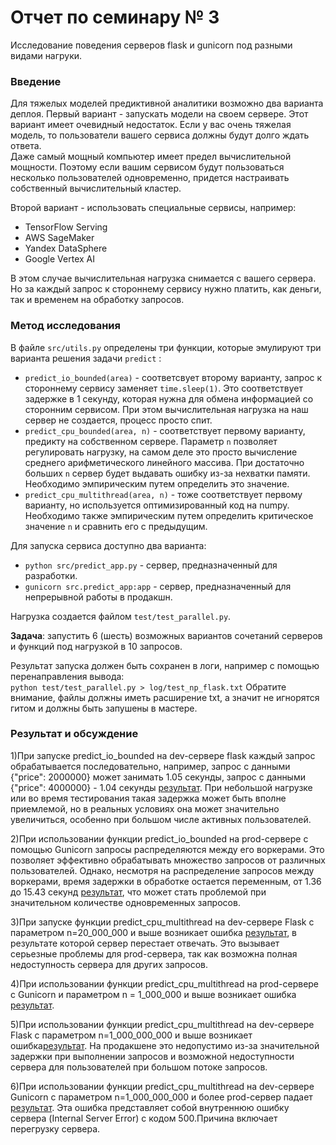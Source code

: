 # Отчет по семинару № 3
Исследование поведения серверов flask и gunicorn под разными видами нагруки.  

### Введение
Для тяжелых моделей предиктивной аналитики возможно два варианта деплоя. 
Первый вариант - запускать модели на своем сервере. 
Этот вариант имеет очевидный недостаток. 
Если у вас очень тяжелая модель, то пользователи вашего сервиса должны будут долго ждать ответа.  
Даже самый мощный компьютер имеет предел вычислительной мощности. 
Поэтому если вашим сервисом будут пользоваться несколько пользователей одновременно, придется настраивать собственный вычислительный кластер. 

Второй вариант - использовать специальные сервисы, например:  
- TensorFlow Serving
- AWS SageMaker
- Yandex DataSphere
- Google Vertex AI

В этом случае вычислительная нагрузка снимается с вашего сервера. 
Но за каждый запрос к стороннему сервису нужно платить, как деньги, так и временем на обработку запросов. 

### Метод исследования
В файле `src/utils.py` определены три функции, которые эмулируют три варианта решения задачи `predict` :
- `predict_io_bounded(area)` - соответсвует второму варианту, запрос к стороннему сервису заменяет `time.sleep(1)`. 
Это соответствует задержке в 1 секунду, которая нужна для обмена информацией со сторонним сервисом. 
При этом вычислительная нагрузка на наш сервер не создается, процесс просто спит. 
- `predict_cpu_bounded(area, n)` - соответствует первому варианту, предикту на собственном сервере. 
Параметр `n` позволяет регулировать нагрузку, на самом деле это просто вычисление среднего арифметического линейного массива. 
При достаточно больших `n` сервер будет выдавать ошибку из-за нехватки памяти. 
Необходимо эмпирическим путем определить это значение. 
- `predict_cpu_multithread(area, n)` - тоже соответствует первому варианту, но используется оптимизированный код на numpy. 
Необходимо также эмпирическим путем определить критическое значение `n` и сравнить его с предыдущим. 

Для запуска сервиса доступно два варианта: 
- `python src/predict_app.py` - сервер, предназначенный для разработки. 
- `gunicorn src.predict_app:app` - сервер, предназначенный для непрерывной работы в продакшн. 

Нагрузка создается файлом `test/test_parallel.py`.  

**Задача**: запустить 6 (шесть) возможных вариантов сочетаний серверов и функций под нагрузкой в 10 запросов. 

Результат запуска должен быть сохранен в логи, например с помощью перенаправления вывода:  
`python test/test_parallel.py > log/test_np_flask.txt` 
Обратите внимание, файлы должны иметь расширение txt, а значит не игнорятся гитом и должны быть запушены в мастере.  

### Результат и обсуждение
1)При запуске predict_io_bounded на dev-сервере flask каждый запрос обрабатывается последовательно,  например, запрос с данными {"price": 2000000} может занимать 1.05 секунды, запрос с данными {"price": 4000000} - 1.04 секунды [результат](log/test_np_flask1.txt). 
При небольшой нагрузке или во время тестирования такая задержка может быть вполне приемлемой, но в реальных условиях она может значительно увеличиться, особенно при большом числе активных пользователей.

2)При использовании функции predict_io_bounded на prod-сервере с помощью Gunicorn запросы распределяются между его воркерами. Это позволяет эффективно обрабатывать множество запросов от различных пользователей.
Однако, несмотря на распределение запросов между воркерами, время задержки в обработке остается переменным, от 1.36 до 15.43 секунд [результат](|log/test_gunicorn1.txt), что может стать проблемой при значительном количестве одновременных запросов.

3)При запуске функции predict_cpu_multithread на dev-сервере Flask с параметром n=20_000_000 и выше возникает ошибка [результат](|log/test_np_flask2.txt), в результате которой сервер перестает отвечать. Это вызывает серьезные проблемы для prod-сервера, так как возможна полная недоступность сервера для других запросов.

4)При использовании функции predict_cpu_multithread на prod-сервере с Gunicorn и параметром n = 1_000_000 и выше возникает ошибка [результат](|log/test_gunicorn2.txt).

5)При использовании функции predict_cpu_multithread на dev-сервере Flask с параметром n=1_000_000_000 и выше возникает ошибка[результат](|log/test_np_flask3.txt).
На продакшене это недопустимо из-за значительной задержки при выполнении запросов и возможной недоступности сервера для пользователей при большом потоке запросов.

6)При использовании функции predict_cpu_multithread на dev-сервере Gunicorn c параметром n=1_000_000_000 и более prod-сервер падает [результат](|log/test_gunicorn3.txt).
Эта ошибка представляет собой внутреннюю ошибку сервера (Internal Server Error) с кодом 500.Причина включает перегрузку сервера.    